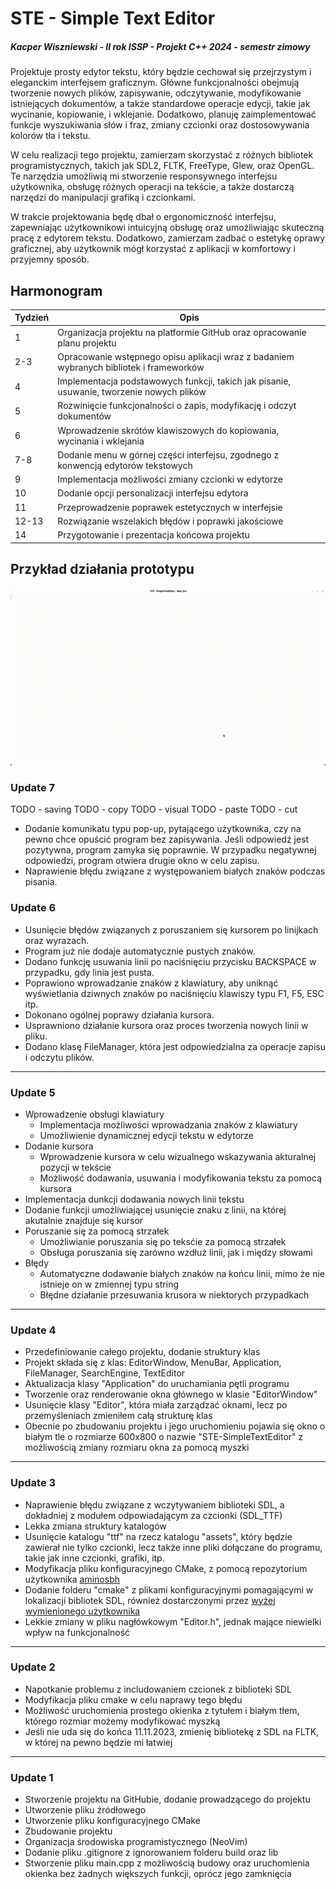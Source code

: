 # STE - Simple Text Editor
##### Kacper Wiszniewski - II rok ISSP - Projekt C++ 2024 - semestr zimowy

Projektuje prosty edytor tekstu, który będzie cechował się przejrzystym i eleganckim interfejsem graficznym. Główne funkcjonalności obejmują tworzenie nowych plików, zapisywanie, odczytywanie, modyfikowanie istniejących dokumentów, a także standardowe operacje edycji, takie jak wycinanie, kopiowanie, i wklejanie. Dodatkowo, planuję zaimplementować funkcje wyszukiwania słów i fraz, zmiany czcionki oraz dostosowywania kolorów tła i tekstu.

W celu realizacji tego projektu, zamierzam skorzystać z różnych bibliotek programistycznych, takich jak SDL2, FLTK, FreeType, Glew, oraz OpenGL. Te narzędzia umożliwią mi stworzenie responsywnego interfejsu użytkownika, obsługę różnych operacji na tekście, a także dostarczą narzędzi do manipulacji grafiką i czcionkami.

W trakcie projektowania będę dbał o ergonomiczność interfejsu, zapewniając użytkownikowi intuicyjną obsługę oraz umożliwiając skuteczną pracę z edytorem tekstu. Dodatkowo, zamierzam zadbać o estetykę oprawy graficznej, aby użytkownik mógł korzystać z aplikacji w komfortowy i przyjemny sposób.

## Harmonogram

| Tydzień  | Opis                                                                             |
| -------- | -------------------------------------------------------------------------------- |
| 1        | Organizacja projektu na platformie GitHub oraz opracowanie planu projektu       |
| 2-3      | Opracowanie wstępnego opisu aplikacji wraz z badaniem wybranych bibliotek i frameworków |
| 4        | Implementacja podstawowych funkcji, takich jak pisanie, usuwanie, tworzenie nowych plików |
| 5        | Rozwinięcie funkcjonalności o zapis, modyfikację i odczyt dokumentów            |
| 6        | Wprowadzenie skrótów klawiszowych do kopiowania, wycinania i wklejania           |
| 7-8      | Dodanie menu w górnej części interfejsu, zgodnego z konwencją edytorów tekstowych |
| 9        | Implementacja możliwości zmiany czcionki w edytorze                              |
| 10       | Dodanie opcji personalizacji interfejsu edytora                                 |
| 11       | Przeprowadzenie poprawek estetycznych w interfejsie                              |
| 12-13    | Rozwiązanie wszelakich błędów i poprawki jakościowe                             |
| 14       | Przygotowanie i prezentacja końcowa projektu                                     |

## Przykład działania prototypu
![](https://github.com/Kapiura/STE---Simple-Text-Editor/blob/main/Reademe_assets/2ndPrototype.gif)

### Update 7
TODO - saving
TODO - copy
TODO - visual
TODO - paste
TODO - cut
- Dodanie komunikatu typu pop-up, pytającego użytkownika, czy na pewno chce opuścić program bez zapisywania. Jeśli odpowiedź jest pozytywna, program zamyka się poprawnie. W przypadku negatywnej odpowiedzi, program otwiera drugie okno w celu zapisu.
- Naprawienie błędu związane z występowaniem białych znaków podczas pisania.

### Update 6

- Usunięcie błędów związanych z poruszaniem się kursorem po linijkach oraz wyrazach.
- Program już nie dodaje automatycznie pustych znaków.
- Dodano funkcję usuwania linii po naciśnięciu przycisku BACKSPACE w przypadku, gdy linia jest pusta.
- Poprawiono wprowadzanie znaków z klawiatury, aby uniknąć wyświetlania dziwnych znaków po naciśnięciu klawiszy typu F1, F5, ESC itp.
- Dokonano ogólnej poprawy działania kursora.
- Usprawniono działanie kursora oraz proces tworzenia nowych linii w pliku.
- Dodano klasę FileManager, która jest odpowiedzialna za operacje zapisu i odczytu plików.
---

### Update 5
- Wprowadzenie obsługi klawiatury
    - Implementacja możliwości wprowadzania znaków z klawiatury
    - Umożliwienie dynamicznej edycji tekstu w edytorze
- Dodanie kursora
    - Wprowadzenie kursora w celu wizualnego wskazywania akturalnej pozycji w tekście
    - Możliwość dodawania, usuwania i modyfikowania tekstu za pomocą kursora
- Implementacja dunkcji dodawania nowych linii tekstu
- Dodanie funkcji umożliwiającej usunięcie znaku z linii, na której akutalnie znajduje się kursor
- Poruszanie się za pomocą strzałek
    - Umożliwianie poruszania się po teksćie za pomocą strzałek
    - Obsługa poruszania się zarówno wzdłuż linii, jak i między słowami
- Błędy
    - Automatyczne dodawanie białych znaków na końcu linii, mimo że nie istnieje on w zmiennej typu string
    - Błędne działanie przesuwania krusora w niektorych przypadkach
---

### Update 4
- Przedefiniowanie całego projektu, dodanie struktury klas 
- Projekt składa się z klas: EditorWindow, MenuBar, Application, FileManager, SearchEngine, TextEditor
- Aktualizacja klasy "Application" do uruchamiania pętli programu
- Tworzenie oraz renderowanie okna głównego w klasie "EditorWindow"
- Usunięcie klasy "Editor", która miała zarządzać oknami, lecz po przemyśleniach zmieniłem całą strukturę klas
- Obecnie po zbudowaniu projektu i jego uruchomieniu pojawia się okno o białym tle o rozmiarze 600x800 o nazwie "STE-SimpleTextEditor" z możliwością zmiany rozmiaru okna za pomocą myszki
---

### Update 3 
- Naprawienie błędu związane z wczytywaniem biblioteki SDL, a dokładniej z modułem odpowiadającym za czcionki (SDL_TTF)
- Lekka zmiana struktury katalogów
- Usunięcie katalogu "ttf" na rzecz katalogu "assets", który będzie zawierał nie tylko czcionki, lecz także inne pliki dołączane do programu, takie jak inne czcionki, grafiki, itp.
- Modyfikacja pliku konfiguracyjnego CMake, z pomocą repozytorium użytkownika [aminosbh](https://github.com/aminosbh/sdl2-ttf-sample)
- Dodanie folderu "cmake" z plikami konfiguracyjnymi pomagającymi w lokalizacji bibliotek SDL, również dostarczonymi przez [wyżej wymienionego użytkownika](https://github.com/aminosbh)
- Lekkie zmiany w pliku nagłówkowym "Editor.h", jednak mające niewielki wpływ na funkcjonalność
---

### Update 2
- Napotkanie problemu z includowaniem czcionek z biblioteki SDL
- Modyfikacja pliku cmake w celu naprawy tego błędu 
- Możliwość uruchomienia prostego okienka z tytułem i białym tłem, którego rozmiar możemy modyfikować myszką
- Jeśli nie uda się do końca 11.11.2023, zmienię bibliotekę z SDL na FLTK, w której na pewno będzie mi łatwiej
---

### Update 1 
- Stworzenie projektu na GitHubie, dodanie prowadzącego do projektu
- Utworzenie pliku źródłowego
- Utworzenie pliku konfiguracyjnego CMake
- Zbudowanie projektu
- Organizacja środowiska programistycznego (NeoVim)
- Dodanie pliku .gitignore z ignorowaniem folderu build oraz lib
- Stworzenie pliku main.cpp z możliwością budowy oraz uruchomienia okienka bez żadnych większych funkcji, oprócz jego zamknięcia
